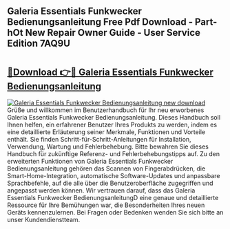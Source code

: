 ## Galeria Essentials Funkwecker Bedienungsanleitung Free Pdf Download - Part-hOt New Repair Owner Guide - User Service Edition 7AQ9U

# <h2><a href="http://df4158.blite.top/?on=Galeria+Essentials+Funkwecker+Bedienungsanleitung">🔗Download 👉🔴 Galeria Essentials Funkwecker Bedienungsanleitung</a></h2>

[![Galeria Essentials Funkwecker Bedienungsanleitung new download](https://i.imgur.com/lujVjoI.png)](http://df4158.blite.top/?on=Galeria+Essentials+Funkwecker+Bedienungsanleitung)
Grüße und willkommen im Benutzerhandbuch für Ihr neu erworbenes Galeria Essentials Funkwecker Bedienungsanleitung. Dieses Handbuch soll Ihnen helfen, ein erfahrener Benutzer Ihres Produkts zu werden, indem es eine detaillierte Erläuterung seiner Merkmale, Funktionen und Vorteile enthält. Sie finden Schritt-für-Schritt-Anleitungen für Installation, Verwendung, Wartung und Fehlerbehebung. Bitte bewahren Sie dieses Handbuch für zukünftige Referenz- und Fehlerbehebungstipps auf. Zu den erweiterten Funktionen von Galeria Essentials Funkwecker Bedienungsanleitung gehören das Scannen von Fingerabdrücken, die Smart-Home-Integration, automatische Software-Updates und anpassbare Sprachbefehle, auf die alle über die Benutzeroberfläche zugegriffen und angepasst werden können. Wir vertrauen darauf, dass das Galeria Essentials Funkwecker BedienungsanleitungD eine genaue und detaillierte Ressource für Ihre Bemühungen war, die Besonderheiten Ihres neuen Geräts kennenzulernen. Bei Fragen oder Bedenken wenden Sie sich bitte an unser Kundendienstteam.
